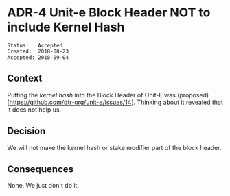 # ADR-4 Unit-e Block Header NOT to include Kernel Hash

```
Status:   Accepted
Created:  2018-08-23
Accepted: 2018-09-04
```

## Context

Putting the *kernel hash* into the Block Header of Unit-E was
(proposed)[https://github.com/dtr-org/unit-e/issues/14]. Thinking
about it revealed that it does not help us.

## Decision

We will not make the kernel hash or stake modifier part of the block header.

## Consequences

None. We just don't do it.
